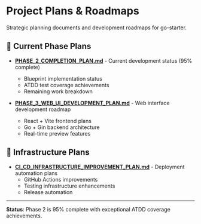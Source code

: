 # Project Plans & Roadmaps

Strategic planning documents and development roadmaps for go-starter.

## 🎯 Current Phase Plans

- **[PHASE_2_COMPLETION_PLAN.md](PHASE_2_COMPLETION_PLAN.md)** - Current development status (95% complete)
  - Blueprint implementation status
  - ATDD test coverage achievements
  - Remaining work breakdown

- **[PHASE_3_WEB_UI_DEVELOPMENT_PLAN.md](PHASE_3_WEB_UI_DEVELOPMENT_PLAN.md)** - Web interface development roadmap
  - React + Vite frontend plans
  - Go + Gin backend architecture
  - Real-time preview features

## 🚀 Infrastructure Plans

- **[CI_CD_INFRASTRUCTURE_IMPROVEMENT_PLAN.md](CI_CD_INFRASTRUCTURE_IMPROVEMENT_PLAN.md)** - Deployment automation plans
  - GitHub Actions improvements
  - Testing infrastructure enhancements
  - Release automation

---

**Status**: Phase 2 is 95% complete with exceptional ATDD coverage achievements.